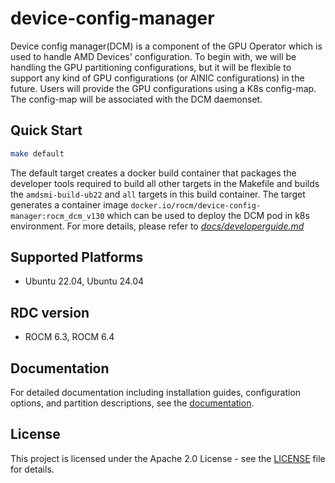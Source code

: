 # device-config-manager
Device config manager(DCM) is a component of the GPU Operator which is used to handle AMD Devices' configuration. To begin with, we will be handling the GPU partitioning configurations, but it will be flexible to support any kind of GPU configurations (or AINIC configurations) in the future.
Users will provide the GPU configurations using a K8s config-map. The config-map will be associated with the DCM daemonset.

## Quick Start

```bash
make default
```

The default target creates a docker build container that packages the developer tools required to build all other targets in the Makefile and builds the `amdsmi-build-ub22` and `all` targets in this build container.
The target generates a container image `docker.io/rocm/device-config-manager:rocm_dcm_v130` which can be used to deploy the DCM pod in k8s environment.
For more details, please refer to [_docs/developerguide.md_](https://github.com/ROCm/device-config-manager/blob/main/docs/developerguide.md#L1)

## Supported Platforms
  - Ubuntu 22.04, Ubuntu 24.04

## RDC version
  - ROCM 6.3, ROCM 6.4

## Documentation

For detailed documentation including installation guides, configuration options, and partition descriptions, see the [documentation](https://instinct.docs.amd.com/projects/gpu-operator/en/latest/dcm/device-config-manager.html).

## License

This project is licensed under the Apache 2.0 License - see the [LICENSE](LICENSE) file for details.